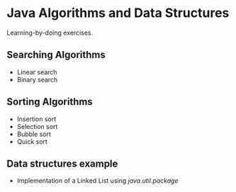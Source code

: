 # Java Algorithms and Data Structures

Learning-by-doing exercises.

## Searching Algorithms

- Linear search
- Binary search

## Sorting Algorithms

- Insertion sort
- Selection sort
- Bubble sort
- Quick sort

## Data structures example

- Implementation of a Linked List using _java.util.package_
 

